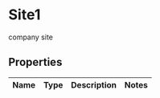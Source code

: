 

# Site1

company site

## Properties

| Name | Type | Description | Notes |
|------------ | ------------- | ------------- | -------------|



